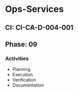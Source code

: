 # Ops-Services

## CI: CI-CA-D-004-001
## Phase: 09

### Activities
- Planning
- Execution
- Verification
- Documentation
